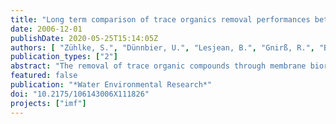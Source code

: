```yaml
---
title: "Long term comparison of trace organics removal performances between conventional and membrane activated sludge processes"
date: 2006-12-01
publishDate: 2020-05-25T15:14:05Z
authors: [ "Zühlke, S.", "Dünnbier, U.", "Lesjean, B.", "Gnirß, R.", "Buisson, H." ]
publication_types: ["2"]
abstract: "The removal of trace organic compounds through membrane bioreactors (MBR) in comparison to a conventional wastewater treatment plant (WWTP) in a long term study was investigated. Two MBR pilot plants were operated in parallel to a full-scale WWTP, fed with the same municipal raw waste water. Bulk organic parameters such as COD and TOC, high polar compounds (phenazone-type pharmaceuticals, their metabolites and carbamazepine), and less polar estrogenic steroids (estradiol, estrone and ethinylestradiol) were quantified. The removal rate of phenazone, propyphenazone and formylaminoantipyrine by the conventional WWTP was below 15 %. Significant higher removal rates (60-70 %) started to be clearly monitored with the pilot plants after about 5 months. The removal of the drug metabolite acetylaminoantipyrine during conventional treatment was below 30 % and reached 70 % in both pilot plant. Higher removal rates coincided here with higher temperatures at the summer time. Carbamazepine was not removed during conventional and membrane activated sludge treatment.The conventional WWTP removed in average more than 90 % of the natural steroids estrone and estradiol and about 80 % of the synthetic ethinylestradiol. The elimination of estradiol and estrone by the MBR processes were of about 99 % and Ethinylestradiol was removed by about 95 %."
featured: false
publication: "*Water Environmental Research*"
doi: "10.2175/106143006X111826"
projects: ["imf"]
---
```


